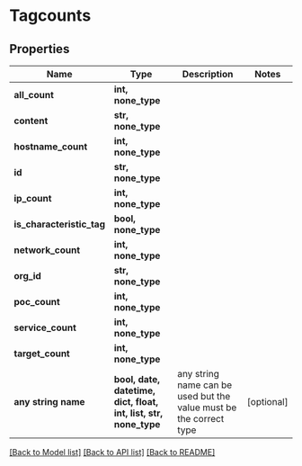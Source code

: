 # Tagcounts


## Properties
Name | Type | Description | Notes
------------ | ------------- | ------------- | -------------
**all_count** | **int, none_type** |  | 
**content** | **str, none_type** |  | 
**hostname_count** | **int, none_type** |  | 
**id** | **str, none_type** |  | 
**ip_count** | **int, none_type** |  | 
**is_characteristic_tag** | **bool, none_type** |  | 
**network_count** | **int, none_type** |  | 
**org_id** | **str, none_type** |  | 
**poc_count** | **int, none_type** |  | 
**service_count** | **int, none_type** |  | 
**target_count** | **int, none_type** |  | 
**any string name** | **bool, date, datetime, dict, float, int, list, str, none_type** | any string name can be used but the value must be the correct type | [optional]

[[Back to Model list]](../README.md#documentation-for-models) [[Back to API list]](../README.md#documentation-for-api-endpoints) [[Back to README]](../README.md)


